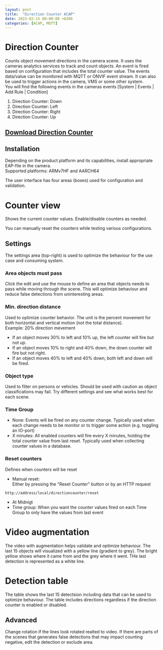 ```yaml
---
layout: post
title:  "Direction Counter ACAP"
date: 2023-02-15 00:00:00 +0200
categories: [ACAP, MQTT]
---
```

# Direction Counter

Counts object movement directions in the camera scene.
It uses the cameras analytics services to track and count objects.
An event is fired based on configuration that includes the total counter value.
The events data/value can be monitored with MQTT or ONVIF event stream.
It can also be used to trigger actions in the camera, VMS or some other system.  
You will find the following events in the cameras events [System | Events | Add Rule | Condition]  

1. Direction Counter: Down
2. Direction Counter: Left
3. Direction Counter: Right
4. Direction Counter: Up

## [Download Direction Counter](https://api.aintegration.team/acap/directioncounter?source=pages)

## Installation
Depending on the product platform and its capabilities, install appropriate EAP-file in the camera.  
Supported platforms: ARMv7HF and AARCH64  

The user interface has four areas (boxes) used for configuration and validation.

# Counter view
Shows the current counter values. Enable/disable counters as needed.  
  
You can manually reset the counters while testing various configurations.  

## Settings
The settings area (top-right) is used to optimize the behaviour for the use case and consuming system.

### Area objects must pass
Click the edit and use the mouse to define an area that objects needs to pass while moving through the scene.  This will optimize behaviour and reduce false detections from uninteresting areas.

### Min. direction distance
Used to optimize counter behavior.  The unit is the percent movement for both horizontal and vertical motion (not the total distance).  
Example:  20% direction mevement
* If an object moves 30% to left and 10% up, the left counter will fire but not up.  
* If an object moves 10% to right and 40% down, the down counter will fire but not right.  
* If an object moves 40% to left and 40% down, both left and down will be fired.  

### Object type
Used to filter on persons or vehicles.  Should be used with caution as object classifications may fail.  Try different settings and see what works best for each scene.

### Time Group
- None:  Events will be fired on any counter change.  Typically used when each change needs to be monitor or to trigger some action (e.g. toggling an IO-port)
- X minutes:  All enabled counters will fire every X minutes, holding the total counter value from last reset.  Typically used when collecting counter values in a database.  

### Reset counters
Defines when counters will be reset  
  
* Manual reset:  
Either by pressing the "Reset Counter" button or by  an HTTP request
```
http://address/local/directioncounter/reset
```
* At Midnigt
* Time group:  When you want the counter values fired on each Time Group to only have the values from last event

# Video augmentation
The video with augmentation helps validate and optimize behaviour.  The last 15 objects will visualized with a yellow line (gradient to grey).  The bright yellow shows where it came from and the grey where it went.  THe last detection is represented as a white line.

# Detection table
The table shows the last 15 detectsion including data that can be used to optimize behaviour.  The table includes directions regardless if the direction counter is enabled or disabled.

## Advanced
Change rotation if the lines look rotated realted to video.
If there are parts of the scenes that generates false detections that may impact counting negative, edit the detection or exclude area.
